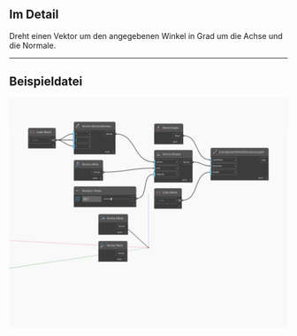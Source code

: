 ## Im Detail
Dreht einen Vektor um den angegebenen Winkel in Grad um die Achse und die Normale.
___
## Beispieldatei

![Rotate (axis, degrees)](./Autodesk.DesignScript.Geometry.Vector.Rotate(axis,%20degrees)_img.jpg)

